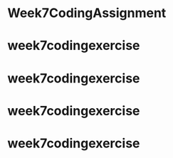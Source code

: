 # Week7CodingAssignment
# week7codingexercise
# week7codingexercise
# week7codingexercise
# week7codingexercise
